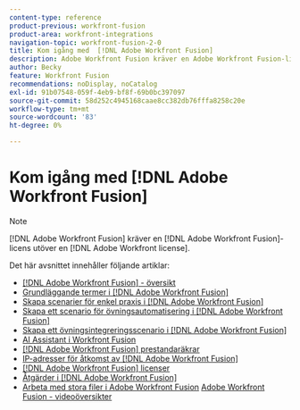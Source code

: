 ```yaml
---
content-type: reference
product-previous: workfront-fusion
product-area: workfront-integrations
navigation-topic: workfront-fusion-2-0
title: Kom igång med  [!DNL Adobe Workfront Fusion]
description: Adobe Workfront Fusion kräver en Adobe Workfront Fusion-licens förutom en Adobe Workfront-licens.
author: Becky
feature: Workfront Fusion
recommendations: noDisplay, noCatalog
exl-id: 91b07548-059f-4eb9-bf8f-69b0bc397097
source-git-commit: 58d252c4945168caae8cc382db76fffa8258c20e
workflow-type: tm+mt
source-wordcount: '83'
ht-degree: 0%

---
```


# Kom igång med [!DNL Adobe Workfront Fusion]

>[!NOTE]
>
>[!DNL Adobe Workfront Fusion] kräver en [!DNL Adobe Workfront Fusion]-licens utöver en [!DNL Adobe Workfront license].

Det här avsnittet innehåller följande artiklar:

* [[!DNL Adobe Workfront Fusion] - översikt](../../workfront-fusion/get-started/workfront-fusion-overview.md)
* [Grundläggande termer i  [!DNL Adobe Workfront Fusion]](../../workfront-fusion/get-started/basic-terms.md)
* [Skapa scenarier för enkel praxis i  [!DNL Adobe Workfront Fusion]](/help/quicksilver/workfront-fusion/get-started/build-practice-scenarios/create-practice-scenarios.md)
* [Skapa ett scenario för övningsautomatisering i  [!DNL Adobe Workfront Fusion]](../../workfront-fusion/get-started/create-a-practice-automation-scenario.md)
* [Skapa ett övningsintegreringsscenario i  [!DNL Adobe Workfront Fusion]](../../workfront-fusion/get-started/create-a-practice-scenario.md)
* [AI Assistant i Workfront Fusion](/help/quicksilver/workfront-fusion/get-started/fusion-ai-assistant.md)
* [[!DNL Adobe Workfront Fusion] prestandaräkrar](../../workfront-fusion/get-started/fusion-performance-guardrails.md)
* [IP-adresser för åtkomst av  [!DNL Adobe Workfront Fusion]](../../workfront-fusion/get-started/ip-addresses-for-fusion.md)
* [[!DNL Adobe Workfront Fusion] licenser](../../workfront-fusion/get-started/license-automation-vs-integration.md)
* [Åtgärder i  [!DNL Adobe Workfront Fusion]](../../workfront-fusion/get-started/operations-in-workfront-fusion.md)
* [Arbeta med stora filer i Adobe Workfront Fusion](../../workfront-fusion/get-started/fusion-large-files.md)
  [Adobe Workfront Fusion - videoöversikter](/help/quicksilver/workfront-fusion/get-started/fusion-basics-videos.md)
